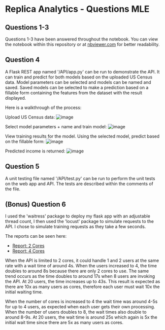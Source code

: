 # Replica Analytics - Questions MLE
 
## Questions 1-3
Questions 1-3 have been answered throughout the notebook. You can view the notebook within this repository or at [nbviewer.com](https://nbviewer.org/github/nefrank/replica-analytics-questions-mle/blob/main/USCensus.ipynb?flush_cache=True) for better readability.

## Question 4
A Flask REST app named '/API/app.py' can be run to demonstrate the API. It can train and predict for both models based on the uploaded US Census data. Model parameters can be selected and models can be named and saved. Saved models can be selected to make a prediction based on a fillable form containing the features from the dataset with the result displayed.

Here is a walkthrough of the process:

Upload US Census data:
![image](https://user-images.githubusercontent.com/72168799/139619237-fe3a84ad-f8d2-44fc-96ac-a8411e32cd40.png)

Select model parameters + name and train model:
![image](https://user-images.githubusercontent.com/72168799/139619415-8b7e83a9-b78e-4cac-abd4-09802b67c8ae.png)

View training results for the model. Using the selected model, predict based on the fillable form:
![image](https://user-images.githubusercontent.com/72168799/139619489-b8b6680e-b41f-45e9-b2cd-fa8149547093.png)

Predicted income is returned:
![image](https://user-images.githubusercontent.com/72168799/139619521-960e2620-8838-4b20-a0ed-5908daa110b3.png)

## Question 5
A unit testing file named '/API/test.py' can be run to perform the unit tests on the web app and API. The tests are described within the comments of the file.

## (Bonus) Question 6
I used the 'waitress' package to deploy my flask app with an adjustable thread count, I then used the 'locust' package to simulate requests to the API. I chose to simulate training requests as they take a few seconds. 

The reports can be seen here:
 - [Report: 2 Cores](https://htmlpreview.github.io/?https://github.com/nefrank/replica-analytics-questions-mle/blob/main/reports/report_2cores.html)
 - [Report: 4 Cores](https://htmlpreview.github.io/?https://github.com/nefrank/replica-analytics-questions-mle/blob/main/reports/report_4cores.html)

When the API is limited to 2 cores, it could handle 1 and 2 users at the same rate with a wait time of around 4s. When the users increased to 4, the time doubles to around 8s because there are only 2 cores to use. The same trend occurs as the time doubles to around 17s when 8 users are invoking the API. At 20 users, the time increases up to 43s. This result is expected as there are 10x as many users as cores, therefore each user must wait 10x the initial waiting time.

When the number of cores is increased to 4 the wait time was around 4-5s for up to 4 users, as expected when each user gets their own processing. When the number of users doubles to 8, the wait times also double to around 8-9s. At 20 users, the wait time is around 25s which again is 5x the initial wait time since there are 5x as many users as cores.
